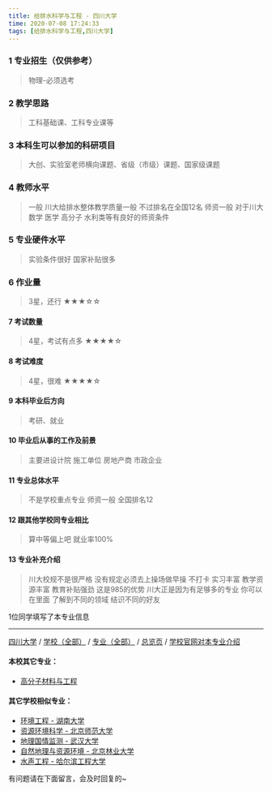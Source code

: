 ```yaml
---
title: 给排水科学与工程 - 四川大学
time: 2020-07-08 17:24:33
tags: [给排水科学与工程,四川大学]
---
```

### 1 专业招生（仅供参考）  
> 物理-必须选考


### 2 教学思路
> 工科基础课、工科专业课等


### 3 本科生可以参加的科研项目
>  大创、实验室老师横向课题、省级（市级）课题、国家级课题


### 4 教师水平
> 一般 川大给排水整体教学质量一般 不过排名在全国12名 师资一般 
对于川大数学 医学 高分子 水利类等有良好的师资条件


### 5 专业硬件水平
> 实验条件很好 国家补贴很多


### 6 作业量
>3星，还行
★★★☆☆


#### 7 考试数量
>4星，考试有点多
★★★★☆


#### 8 考试难度
> 4星，很难
★★★★☆



#### 9 本科毕业后方向
> 考研、就业


#### 10 毕业后从事的工作及前景
> 主要进设计院 施工单位 房地产商 市政企业


#### 11 专业总体水平
> 不是学校重点专业 师资一般 全国排名12


#### 12 跟其他学校同专业相比
> 算中等偏上吧 就业率100%


#### 13 专业补充介绍
> 川大校规不是很严格 没有规定必须去上操场做早操 不打卡  实习丰富 教学资源丰富 教育补贴强劲 这是985的优势 
川大正是因为有足够多的专业 你可以在里面
了解到不同的领域 结识不同的好友

1位同学填写了本专业信息
***
[四川大学](https://univgo.github.io/2020/07/08/003ef898d216) / [学校（全部）](https://univgo.github.io/2020/07/08/3efa6bcca419) / [专业（全部）](https://univgo.github.io/2020/07/08/2d4c6d3552c2) / [总览页](https://univgo.github.io/2020/07/08/445daeb4fa00) / [学校官网对本专业介绍](http://acem.scu.edu.cn/xyjs.php?siteid=1&cid=91)
#### 本校其它专业：
- [高分子材料与工程](https://univgo.github.io/2020/07/08/81f8ee185b5e)

#### 其它学校相似专业：
- [环境工程 - 湖南大学](https://univgo.github.io/2020/07/08/779795e6a78e)
- [资源环境科学 - 北京师范大学](https://univgo.github.io/2020/07/08/3d3ddaa930cb)
- [地理国情监测 - 武汉大学](https://univgo.github.io/2020/07/08/091b8174f54b)
- [自然地理与资源环境 - 北京林业大学](https://univgo.github.io/2020/07/08/b31c5bfe4f61)
- [水声工程 - 哈尔滨工程大学](https://univgo.github.io/2020/07/08/135b63edb39e)


有问题请在下面留言，会及时回复的~